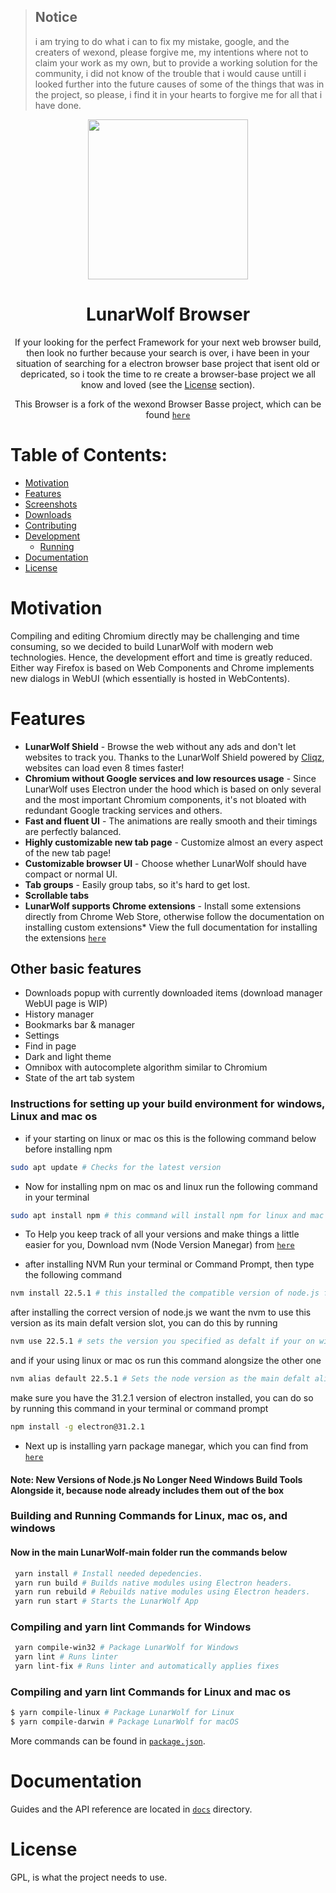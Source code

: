 > ## Notice
>i am trying to do what i can to fix my mistake, google, and the creaters of wexond, please forgive me, my intentions where not to claim your work as my own, but to provide a working solution for the community, i did not know of the trouble that i would cause untill i looked further into the future causes of some of the things that was in the project, so please, i find it in your hearts to forgive me for all that i have done.

<p align="center">
  <a href="[https://LunarWolf.net](https://damonicproducts.wixsite.com/smithcloud/support)"><img src="static/icons/icon.png" width="256"></a>
</p>

<div align="center">
  <h1>LunarWolf Browser</h1>


If your looking for the perfect Framework for your next web browser build, then look no further because your search is over, i have been in your situation of searching for a electron browser base project that isent old or depricated, so i took the time to re create a browser-base project we all know and loved (see the [License](#license) section).

This Browser is a fork of the wexond Browser Basse project, which can be found [`here`](https://github.com/ironiumstudios/browser-base)

</div>

# Table of Contents:
- [Motivation](#motivation)
- [Features](#features)
- [Screenshots](#screenshots)
- [Downloads](#downloads)
- [Contributing](#contributing)
- [Development](#development)
  - [Running](#running)
- [Documentation](#documentation)
- [License](#license)

# Motivation
Compiling and editing Chromium directly may be challenging and time consuming, so we decided to build LunarWolf with modern web technologies. Hence, the development effort and time is greatly reduced. Either way Firefox is based on Web Components and Chrome implements new dialogs in WebUI (which essentially is hosted in WebContents).

# Features


- **LunarWolf Shield** - Browse the web without any ads and don't let websites to track you. Thanks to the LunarWolf Shield powered by [Cliqz](https://github.com/cliqz-oss/adblocker), websites can load even 8 times faster!
- **Chromium without Google services and low resources usage** - Since LunarWolf uses Electron under the hood which is based on only several and the most important Chromium components, it's not bloated with redundant Google tracking services and others.
- **Fast and fluent UI** - The animations are really smooth and their timings are perfectly balanced.
- **Highly customizable new tab page** - Customize almost an every aspect of the new tab page!
- **Customizable browser UI** - Choose whether LunarWolf should have compact or normal UI.
- **Tab groups** - Easily group tabs, so it's hard to get lost.
- **Scrollable tabs**
- **LunarWolf supports Chrome extensions** - Install some extensions directly from Chrome Web Store, otherwise follow the documentation on installing custom extensions\* View the full documentation for installing the extensions [`here`](https://github.com/IroniumStudios/LunarWolf-Browser/blob/main/docs/extensions.md)

## Other basic features


- Downloads popup with currently downloaded items (download manager WebUI page is WIP)
- History manager
- Bookmarks bar & manager
- Settings
- Find in page
- Dark and light theme
- Omnibox with autocomplete algorithm similar to Chromium
- State of the art tab system



### Instructions for setting up your build environment for windows, Linux and mac os





+ if your starting on linux or mac os this is the following command below before installing npm



```bash
sudo apt update # Checks for the latest version
```


+ Now for installing npm on mac os and linux run the following command in your terminal



```bash
sudo apt install npm # this command will install npm for linux and mac os
```


+ To Help you keep track of all your versions and make things a little easier for you, Download nvm (Node Version Manegar) from [`here`](https://github.com/coreybutler/nvm-windows)


  
+ after installing NVM Run your terminal or Command Prompt, then type the following command


  
```bash
nvm install 22.5.1 # this installed the compatible version of node.js for this project
```



after installing the correct version of node.js we want the nvm to use this version as its main defalt version slot, you can do this by running



```bash
nvm use 22.5.1 # sets the version you specified as defalt if your on windows but this command is also required to be ran on linux and mac os as well
```



and if your using linux or mac os run this command alongsize the other one



```bash
nvm alias default 22.5.1 # Sets the node version as the main defalt alias on linux and mac os
```



make sure you have the 31.2.1 version of electron installed, you can do so by running this command in your terminal or command prompt


```bash
npm install -g electron@31.2.1
```


+ Next up is installing yarn package manegar, which you can find from [`here`](https://yarnpkg.com/getting-started/install)



#### Note: New Versions of Node.js No Longer Need Windows Build Tools Alongside it, because node already includes them out of the box



### Building and Running Commands for Linux, mac os, and windows





#### Now in the main LunarWolf-main folder run the commands below

```bash
 yarn install # Install needed depedencies.
 yarn run build # Builds native modules using Electron headers.
 yarn run rebuild # Rebuilds native modules using Electron headers.
 yarn run start # Starts the LunarWolf App
```

### Compiling and yarn lint Commands for Windows



```bash
 yarn compile-win32 # Package LunarWolf for Windows
 yarn lint # Runs linter
 yarn lint-fix # Runs linter and automatically applies fixes
```


### Compiling and yarn lint Commands for Linux and mac os



```bash
$ yarn compile-linux # Package LunarWolf for Linux
$ yarn compile-darwin # Package LunarWolf for macOS
```


More commands can be found in [`package.json`](package.json).


# Documentation

Guides and the API reference are located in [`docs`](docs) directory.


# License

GPL, is what the project needs to use.
